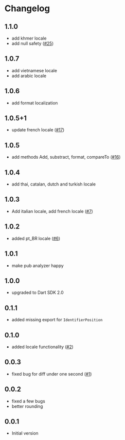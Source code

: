 # Changelog

## 1.1.0

- add khmer locale
- add null safety ([#25])

## 1.0.7

- add vietnamese locale
- add arabic locale

## 1.0.6

- add format localization

## 1.0.5+1

- update french locale ([#17])

## 1.0.5

- add methods Add, substract, format, compareTo ([#16])

## 1.0.4

- add thai, catalan, dutch and turkish locale

## 1.0.3

- Add italian locale, add french locale  ([#7])

## 1.0.2

- added pt_BR locale ([#6])

## 1.0.1

- make pub analyzer happy

## 1.0.0

- upgraded to Dart SDK 2.0

## 0.1.1

- added missing export for `IdentifierPosition`

## 0.1.0

- added locale functionality ([#2])

## 0.0.3

- fixed bug for diff under one second ([#1])

## 0.0.2

- fixed a few bugs
- better rounding

## 0.0.1

- Initial version


[#1]: https://github.com/rinukkusu/simple_moment/pull/1
[#2]: https://github.com/rinukkusu/simple_moment/issues/2
[#6]: https://github.com/rinukkusu/simple_moment/pull/6
[#7]: https://github.com/rinukkusu/simple_moment/pull/7
[#16]: https://github.com/rinukkusu/simple_moment/pull/16
[#17]: https://github.com/rinukkusu/simple_moment/pull/17
[#25]: https://github.com/rinukkusu/simple_moment/issues/25
